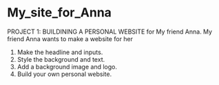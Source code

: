 # My_site_for_Anna
PROJECT 1: BUILDINING A PERSONAL WEBSITE for My friend Anna.
My  friend Anna wants to make a website for her
1. Make the headline and inputs.
2. Style the background and text.
3. Add a background image and logo.
4. Build your own personal website.